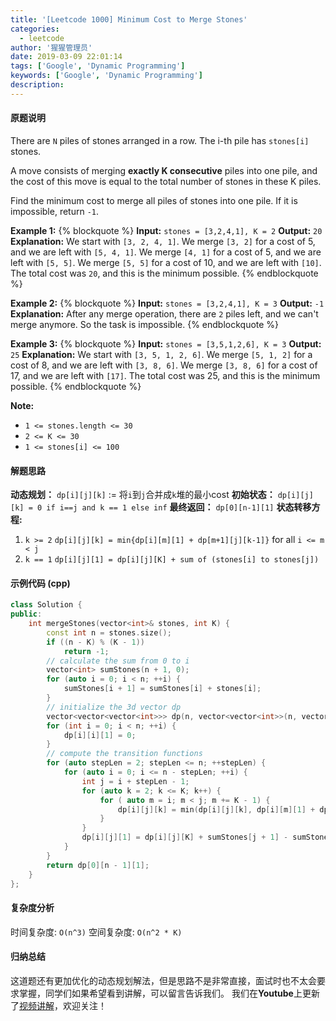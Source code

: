 ```yaml
---
title: '[Leetcode 1000] Minimum Cost to Merge Stones'
categories:
  - leetcode
author: '猩猩管理员'
date: 2019-03-09 22:01:14
tags: ['Google', 'Dynamic Programming']
keywords: ['Google', 'Dynamic Programming']
description:
---
```

#### 原题说明
There are `N` piles of stones arranged in a row.  The i-th pile has `stones[i]` stones.

A move consists of merging **exactly K consecutive** piles into one pile, and the cost of this move is equal to the total number of stones in these K piles.

Find the minimum cost to merge all piles of stones into one pile.  If it is impossible, return `-1`.


**Example 1:**
{% blockquote %}
**Input:** `stones = [3,2,4,1], K = 2`
**Output:** `20`
**Explanation:**
We start with `[3, 2, 4, 1]`.
We merge `[3, 2]` for a cost of 5, and we are left with `[5, 4, 1]`.
We merge `[4, 1]` for a cost of 5, and we are left with `[5, 5]`.
We merge `[5, 5]` for a cost of 10, and we are left with `[10]`.
The total cost was `20`, and this is the minimum possible.
{% endblockquote %}

**Example 2:**
{% blockquote %}
**Input:** `stones = [3,2,4,1], K = 3`
**Output:** `-1`
**Explanation:** After any merge operation, there are `2` piles left, and we can't merge anymore.  So the task is impossible.
{% endblockquote %}

**Example 3:**
{% blockquote %}
**Input:** `stones = [3,5,1,2,6], K = 3`
**Output:** `25`
**Explanation:** 
We start with `[3, 5, 1, 2, 6]`.
We merge `[5, 1, 2]` for a cost of 8, and we are left with `[3, 8, 6]`.
We merge `[3, 8, 6]` for a cost of 17, and we are left with `[17]`.
The total cost was 25, and this is the minimum possible.
{% endblockquote %}
 
**Note:**
- `1 <= stones.length <= 30`
- `2 <= K <= 30`
- `1 <= stones[i] <= 100`
<!-- more -->

#### 解题思路
**动态规划：**
`dp[i][j][k]` := 将`i`到`j`合并成`k`堆的最小cost
**初始状态：**
`dp[i][j][k] = 0 if i==j and k == 1 else inf`
**最终返回：** 
`dp[0][n-1][1]`
**状态转移方程:**
1. `k >= 2`
   `dp[i][j][k] = min{dp[i][m][1] + dp[m+1][j][k-1]}` for all `i <= m < j`
2. `k == 1`
   `dp[i][j][1] = dp[i][j][K] + sum of (stones[i] to stones[j])`

#### 示例代码 (cpp)
```cpp
class Solution {
public:
    int mergeStones(vector<int>& stones, int K) {
        const int n = stones.size();
        if ((n - K) % (K - 1))
            return -1;
        // calculate the sum from 0 to i        
        vector<int> sumStones(n + 1, 0);
        for (auto i = 0; i < n; ++i) {
            sumStones[i + 1] = sumStones[i] + stones[i]; 
        }
        // initialize the 3d vector dp
        vector<vector<vector<int>>> dp(n, vector<vector<int>>(n, vector<int>(K + 1, 1e9)));
        for (int i = 0; i < n; ++i) {
            dp[i][i][1] = 0;
        }
        // compute the transition functions
        for (auto stepLen = 2; stepLen <= n; ++stepLen) {
            for (auto i = 0; i <= n - stepLen; ++i) {
                int j = i + stepLen - 1;
                for (auto k = 2; k <= K; k++) {
                    for ( auto m = i; m < j; m += K - 1) {
                        dp[i][j][k] = min(dp[i][j][k], dp[i][m][1] + dp[m + 1][j][k - 1]);
                    }
                }
                dp[i][j][1] = dp[i][j][K] + sumStones[j + 1] - sumStones[i];
            }
        }
        return dp[0][n - 1][1];
    }
};
```

#### 复杂度分析
时间复杂度: `O(n^3)`
空间复杂度: `O(n^2 * K)`

#### 归纳总结
这道题还有更加优化的动态规划解法，但是思路不是非常直接，面试时也不太会要求掌握，同学们如果希望看到讲解，可以留言告诉我们。
我们在**Youtube**上更新了[视频讲解](https://youtu.be/F9FJEOXNn9M)，欢迎关注！